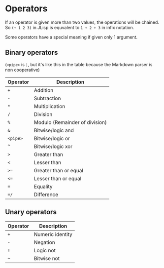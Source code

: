 # Operators

If an operator is given more than two values, the operations will be chained. So `(+ 1 2 3)` in JLisp is equvalent to `1 + 2 + 3` in infix notation.

Some operators have a special meaning if given only 1 argument.

## Binary operators

(`<pipe>` is `|`, but it's like this in the table because the Markdown parser is non cooperative)

|Operator|Description|
|--------|-----------|
|`+`|Addition|
|`-`|Subtraction|
|`*`|Multiplication|
|`/`|Division|
|`%`|Modulo (Remainder of division)|
|`&`|Bitwise/logic and|
|`<pipe>`|Bitwise/logic or|
|`^`|Bitwise/logic xor|
|`>`|Greater than|
|`<`|Lesser than|
|`>=`|Greater than or equal|
|`<=`|Lesser than or equal|
|`=`|Equality|
|`=/`|Difference|

## Unary operators

|Operator|Description|
|--------|-----------|
|`+`|Numeric identity|
|`-`|Negation|
|`!`|Logic not|
|`~`|Bitwise not|
